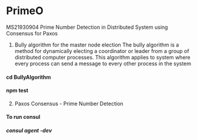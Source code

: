 # PrimeO
MS21930904
Prime Number Detection in Distributed System using Consensus for Paxos

1) Bully algorithm for the master node election
The bully algorithm is a method for dynamically electing a coordinator or leader from a group of distributed computer processes. This algorithm applies to system where every process can send a message to every other process in the system
#### cd BullyAlgorithm
#### npm test

2) Paxos Consensus - Prime Number Detection
#### To run consul 
#####  consul agent -dev

